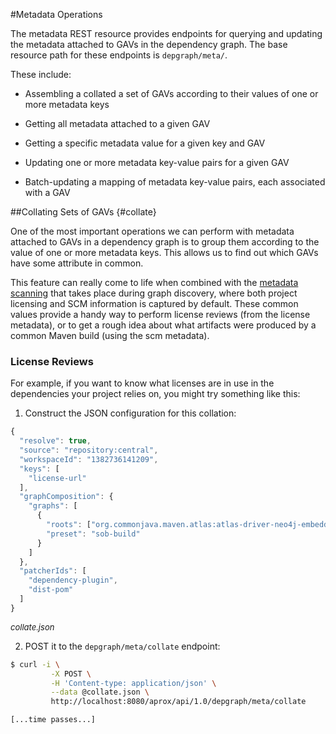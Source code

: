 <!-- Freeki metadata. Do not remove this section!
TITLE: Metadata
-->
#Metadata Operations

The metadata REST resource provides endpoints for querying and updating the metadata attached to GAVs in the dependency graph. The base resource path for these endpoints is `depgraph/meta/`.

These include:

- Assembling a collated a set of GAVs according to their values of one or more metadata keys

- Getting all metadata attached to a given GAV

- Getting a specific metadata value for a given key and GAV

- Updating one or more metadata key-value pairs for a given GAV

- Batch-updating a mapping of metadata key-value pairs, each associated with a GAV


##Collating Sets of GAVs {#collate}

One of the most important operations we can perform with metadata attached to GAVs in a dependency graph is to group them according to the value of one or more metadata keys. This allows us to find out which GAVs have some attribute in common. 

This feature can really come to life when combined with the [metadata scanning][1] that takes place during graph discovery, where both project licensing and SCM information is captured by default. These common values provide a handy way to perform license reviews (from the license metadata), or to get a rough idea about what artifacts were produced by a common Maven build (using the scm metadata).

### License Reviews

For example, if you want to know what licenses are in use in the dependencies your project relies on, you might try something like this:

1. Construct the JSON configuration for this collation:

```javascript
{
  "resolve": true,
  "source": "repository:central",
  "workspaceId": "1382736141209",
  "keys": [
    "license-url"
  ],
  "graphComposition": {
    "graphs": [
      {
        "roots": ["org.commonjava.maven.atlas:atlas-driver-neo4j-embedded:0.9.1"],
        "preset": "sob-build"
      }
    ]
  },
  "patcherIds": [
    "dependency-plugin",
    "dist-pom"
  ]
}
```
<span style="font-size: small;">*collate.json*</span>

2. POST it to the `depgraph/meta/collate` endpoint:

```bash
$ curl -i \
         -X POST \
         -H 'Content-type: application/json' \
         --data @collate.json \
         http://localhost:8080/aprox/api/1.0/depgraph/meta/collate

[...time passes...]


```


  [1]: http://Discovering-Graphs#scanning
